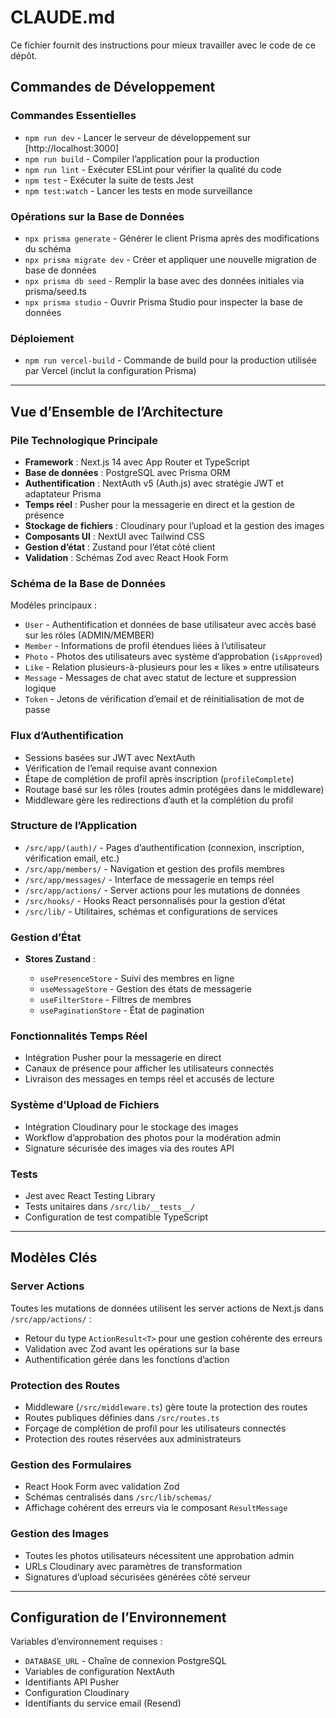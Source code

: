 # CLAUDE.md

Ce fichier fournit des instructions pour mieux travailler avec le code de ce dépôt.

## Commandes de Développement

### Commandes Essentielles

* `npm run dev` - Lancer le serveur de développement sur [http://localhost:3000]
* `npm run build` - Compiler l’application pour la production
* `npm run lint` - Exécuter ESLint pour vérifier la qualité du code
* `npm test` - Exécuter la suite de tests Jest
* `npm test:watch` - Lancer les tests en mode surveillance

### Opérations sur la Base de Données

* `npx prisma generate` - Générer le client Prisma après des modifications du schéma
* `npx prisma migrate dev` - Créer et appliquer une nouvelle migration de base de données
* `npx prisma db seed` - Remplir la base avec des données initiales via prisma/seed.ts
* `npx prisma studio` - Ouvrir Prisma Studio pour inspecter la base de données

### Déploiement

* `npm run vercel-build` - Commande de build pour la production utilisée par Vercel (inclut la configuration Prisma)

---

## Vue d’Ensemble de l’Architecture

### Pile Technologique Principale

* **Framework** : Next.js 14 avec App Router et TypeScript
* **Base de données** : PostgreSQL avec Prisma ORM
* **Authentification** : NextAuth v5 (Auth.js) avec stratégie JWT et adaptateur Prisma
* **Temps réel** : Pusher pour la messagerie en direct et la gestion de présence
* **Stockage de fichiers** : Cloudinary pour l’upload et la gestion des images
* **Composants UI** : NextUI avec Tailwind CSS
* **Gestion d’état** : Zustand pour l’état côté client
* **Validation** : Schémas Zod avec React Hook Form

### Schéma de la Base de Données

Modèles principaux :

* `User` - Authentification et données de base utilisateur avec accès basé sur les rôles (ADMIN/MEMBER)
* `Member` - Informations de profil étendues liées à l’utilisateur
* `Photo` - Photos des utilisateurs avec système d’approbation (`isApproved`)
* `Like` - Relation plusieurs-à-plusieurs pour les « likes » entre utilisateurs
* `Message` - Messages de chat avec statut de lecture et suppression logique
* `Token` - Jetons de vérification d’email et de réinitialisation de mot de passe

### Flux d’Authentification

* Sessions basées sur JWT avec NextAuth
* Vérification de l’email requise avant connexion
* Étape de complétion de profil après inscription (`profileComplete`)
* Routage basé sur les rôles (routes admin protégées dans le middleware)
* Middleware gère les redirections d’auth et la complétion du profil

### Structure de l’Application

* `/src/app/(auth)/` - Pages d’authentification (connexion, inscription, vérification email, etc.)
* `/src/app/members/` - Navigation et gestion des profils membres
* `/src/app/messages/` - Interface de messagerie en temps réel
* `/src/app/actions/` - Server actions pour les mutations de données
* `/src/hooks/` - Hooks React personnalisés pour la gestion d’état
* `/src/lib/` - Utilitaires, schémas et configurations de services

### Gestion d’État

* **Stores Zustand** :

  * `usePresenceStore` - Suivi des membres en ligne
  * `useMessageStore` - Gestion des états de messagerie
  * `useFilterStore` - Filtres de membres
  * `usePaginationStore` - État de pagination

### Fonctionnalités Temps Réel

* Intégration Pusher pour la messagerie en direct
* Canaux de présence pour afficher les utilisateurs connectés
* Livraison des messages en temps réel et accusés de lecture

### Système d’Upload de Fichiers

* Intégration Cloudinary pour le stockage des images
* Workflow d’approbation des photos pour la modération admin
* Signature sécurisée des images via des routes API

### Tests

* Jest avec React Testing Library
* Tests unitaires dans `/src/lib/__tests__/`
* Configuration de test compatible TypeScript

---

## Modèles Clés

### Server Actions

Toutes les mutations de données utilisent les server actions de Next.js dans `/src/app/actions/` :

* Retour du type `ActionResult<T>` pour une gestion cohérente des erreurs
* Validation avec Zod avant les opérations sur la base
* Authentification gérée dans les fonctions d’action

### Protection des Routes

* Middleware (`/src/middleware.ts`) gère toute la protection des routes
* Routes publiques définies dans `/src/routes.ts`
* Forçage de complétion de profil pour les utilisateurs connectés
* Protection des routes réservées aux administrateurs

### Gestion des Formulaires

* React Hook Form avec validation Zod
* Schémas centralisés dans `/src/lib/schemas/`
* Affichage cohérent des erreurs via le composant `ResultMessage`

### Gestion des Images

* Toutes les photos utilisateurs nécessitent une approbation admin
* URLs Cloudinary avec paramètres de transformation
* Signatures d’upload sécurisées générées côté serveur

---

## Configuration de l’Environnement

Variables d’environnement requises :

* `DATABASE_URL` - Chaîne de connexion PostgreSQL
* Variables de configuration NextAuth
* Identifiants API Pusher
* Configuration Cloudinary
* Identifiants du service email (Resend)

